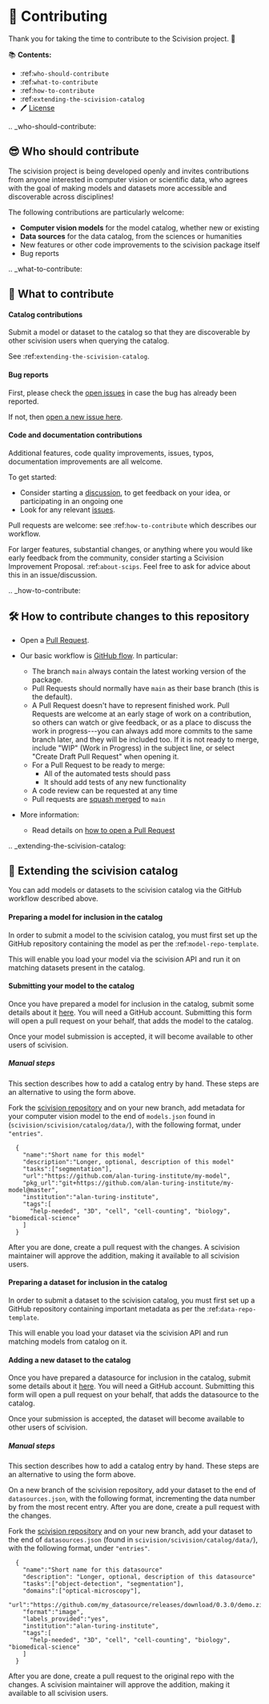 # 🎉 Contributing

Thank you for taking the time to contribute to the Scivision project. 🎉

📚 **Contents:**

- :ref:`who-should-contribute`
- :ref:`what-to-contribute`
- :ref:`how-to-contribute`
- :ref:`extending-the-scivision-catalog`
- 🖊️ [License](https://github.com/alan-turing-institute/scivision/blob/main/LICENSE)

.. _who-should-contribute:

😎 Who should contribute
---

The scivision project is being developed openly and invites contributions from anyone interested in computer vision or scientific data, who agrees with the goal of making models and datasets more accessible and discoverable across disciplines!

The following contributions are particularly welcome:

* **Computer vision models** for the model catalog, whether new or existing
* **Data sources** for the data catalog, from the sciences or humanities
* New features or other code improvements to the scivision package itself
* Bug reports

.. _what-to-contribute:

🤔 What to contribute
---

#### Catalog contributions

Submit a model or dataset to the catalog so that they are discoverable by other scivision users when querying the catalog.

See :ref:`extending-the-scivision-catalog`.

#### Bug reports

First, please check the [open issues](https://github.com/alan-turing-institute/scivision/issues) in case the bug has already been reported.

If not, then [open a new issue here](https://github.com/alan-turing-institute/scivision/issues/new/choose).

#### Code and documentation contributions

Additional features, code quality improvements, issues, typos, documentation improvements are all welcome.

To get started:
 * Consider starting a [discussion](https://github.com/alan-turing-institute/scivision/discussions), to get feedback on your idea, or participating in an ongoing one
 * Look for any relevant [issues](https://github.com/alan-turing-institute/scivision/issues).

Pull requests are welcome: see :ref:`how-to-contribute` which describes our workflow.

For larger features, substantial changes, or anything where you would like early feedback from the community, consider starting a Scivision Improvement Proposal.  :ref:`about-scips`.  Feel free to ask for advice about this in an issue/discussion.

.. _how-to-contribute:

🛠 How to contribute changes to this repository
---

- Open a [Pull Request](https://github.com/alan-turing-institute/scivision/pulls).

- Our basic workflow is [GitHub flow](https://docs.github.com/en/get-started/quickstart/github-flow).  In particular:
  - The branch `main` always contain the latest working version of the package.
  - Pull Requests should normally have `main` as their base branch (this is the default).
  - A Pull Request doesn't have to represent finished work. Pull Requests are welcome at an early stage of work on a contribution, so others can watch or give feedback, or as a place to discuss the work in progress---you can always add more commits to the same branch later, and they will be included too. If it is not ready to merge, include "WIP" (Work in Progress) in the subject line, or select "Create Draft Pull Request" when opening it.
  - For a Pull Request to be ready to merge:
    - All of the automated tests should pass
    - It should add tests of any new functionality
  - A code review can be requested at any time
  - Pull requests are [squash merged](https://github.blog/2016-04-01-squash-your-commits/) to `main`

- More information:
  - Read details on [how to open a Pull Request](https://opensource.guide/how-to-contribute/#opening-a-pull-request)

.. _extending-the-scivision-catalog:

🎁 Extending the scivision catalog
---

You can add models or datasets to the scivision catalog via the GitHub workflow described above.

#### Preparing a model for inclusion in the catalog

In order to submit a model to the scivision catalog, you must first set up the GitHub repository containing the model as per the :ref:`model-repo-template`.

This will enable you load your model via the scivision API and run it on matching datasets present in the catalog.

#### Submitting your model to the catalog

Once you have prepared a model for inclusion in the catalog, submit some details about it [here](https://sci.vision/#/new-model).  You will need a GitHub account. Submitting this form will open a pull request on your behalf, that adds the model to the catalog.

Once your model submission is accepted, it will become available to other users of scivision.

##### Manual steps

This section describes how to add a catalog entry by hand.  These steps are an alternative to using the form above.

Fork the [scivision repository](https://github.com/alan-turing-institute/scivision) and on your new branch, add metadata for your computer vision model to the end of `models.json` found in (`scivision/scivision/catalog/data/`), with the following format, under `"entries"`.

```
  {
    "name":"Short name for this model"
    "description":"Longer, optional, description of this model"
    "tasks":["segmentation"],
    "url":"https://github.com/alan-turing-institute/my-model",
    "pkg_url":"git+https://github.com/alan-turing-institute/my-model@master",
    "institution":"alan-turing-institute",
    "tags":[
      "help-needed", "3D", "cell", "cell-counting", "biology", "biomedical-science" 
    ]
  }
```

After you are done, create a pull request with the changes. A scivision maintainer will approve the addition, making it available to all scivision users.

#### Preparing a dataset for inclusion in the catalog

In order to submit a dataset to the scivision catalog, you must first set up a GitHub repository containing important metadata as per the :ref:`data-repo-template`.

This will enable you load your dataset via the scivision API and run matching models from catalog on it.

#### Adding a new dataset to the catalog

Once you have prepared a datasource for inclusion in the catalog, submit some details about it [here](https://sci.vision/#/new-datasource).  You will need a GitHub account. Submitting this form will open a pull request on your behalf, that adds the datasource to the catalog.

Once your submission is accepted, the dataset will become available to other users of scivision.

##### Manual steps

This section describes how to add a catalog entry by hand.  These steps are an alternative to using the form above.

On a new branch of the scivision repository, add your dataset to the end of `datasources.json`, with the following format, incrementing the data number by from the most recent entry. After you are done, create a pull request with the changes.

Fork the [scivision repository](https://github.com/alan-turing-institute/scivision) and on your new branch, add your dataset to the end of `datasources.json` (found in `scivision/scivision/catalog/data/`), with the following format, under `"entries"`.

```
  {
    "name":"Short name for this datasource"
    "description": "Longer, optional, description of this datasource"
    "tasks":["object-detection", "segmentation"],
    "domains":["optical-microscopy"],
    "url":"https://github.com/my_datasource/releases/download/0.3.0/demo.zip",
    "format":"image",
    "labels_provided":"yes",
    "institution":"alan-turing-institute",
    "tags":[
      "help-needed", "3D", "cell", "cell-counting", "biology", "biomedical-science" 
    ]
  }
 ```
 
 After you are done, create a pull request to the original repo with the changes. A scivision maintainer will approve the addition, making it available to all scivision users.
